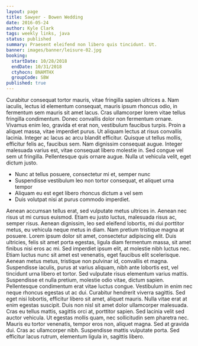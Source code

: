 ```yaml
---
layout: page
title: Sawyer - Bowen Wedding
date: 2016-05-24
author: Kyle Clark
tags: weekly links, java
status: published
summary: Praesent eleifend non libero quis tincidunt. Ut.
banner: images/banner/leisure-02.jpg
booking:
  startDate: 10/28/2018
  endDate: 10/31/2018
  ctyhocn: BNAMTHX
  groupCode: SBW
published: true
---
```

Curabitur consequat tortor mauris, vitae fringilla sapien ultrices a. Nam iaculis, lectus id elementum consequat, mauris ipsum rhoncus odio, in fermentum sem mauris sit amet lacus. Cras ullamcorper lorem vitae tellus fringilla condimentum. Donec convallis dolor non fermentum ornare. Vivamus enim leo, gravida et erat non, vestibulum faucibus turpis. Proin a aliquet massa, vitae imperdiet purus. Ut aliquam lectus at risus convallis lacinia. Integer ac lacus ac arcu blandit efficitur. Quisque ut tellus mollis, efficitur felis ac, faucibus sem. Nam dignissim consequat augue. Integer malesuada varius est, vitae consequat libero molestie in. Sed congue vel sem ut fringilla. Pellentesque quis ornare augue. Nulla ut vehicula velit, eget dictum justo.

* Nunc at tellus posuere, consectetur mi et, semper nunc
* Suspendisse vestibulum leo non tortor consequat, et aliquet urna tempor
* Aliquam eu est eget libero rhoncus dictum a vel sem
* Duis volutpat nisi at purus commodo imperdiet.

Aenean accumsan tellus erat, sed vulputate metus ultrices in. Aenean nec risus ut mi cursus euismod. Etiam eu justo luctus, malesuada risus ac, semper risus. Aenean dignissim, leo sed eleifend lobortis, mi dui porttitor metus, eu vehicula neque metus in diam. Nam pretium tristique magna at posuere. Lorem ipsum dolor sit amet, consectetur adipiscing elit. Duis ultricies, felis sit amet porta egestas, ligula diam fermentum massa, sit amet finibus nisi eros ac mi. Sed imperdiet ipsum elit, at molestie nibh luctus nec. Etiam luctus nunc sit amet est venenatis, eget faucibus elit scelerisque. Aenean metus metus, tristique non pulvinar id, convallis et magna. Suspendisse iaculis, purus at varius aliquam, nibh ante lobortis est, vel tincidunt urna libero et tortor. Sed vulputate risus elementum varius mattis.
Suspendisse et nulla pretium, molestie odio vitae, dictum sapien. Pellentesque condimentum erat vitae luctus congue. Vestibulum in enim nec neque rhoncus egestas ut ac dui. Curabitur hendrerit viverra sagittis. Sed eget nisi lobortis, efficitur libero sit amet, aliquet mauris. Nulla vitae erat at enim egestas suscipit. Duis non nisl sit amet dolor ullamcorper malesuada. Cras eu tellus mattis, sagittis orci at, porttitor sapien. Sed lacinia velit sed auctor vehicula. Ut egestas mollis quam, nec sollicitudin sem pharetra nec. Mauris eu tortor venenatis, tempor eros non, aliquet magna. Sed at gravida dui. Cras ac ullamcorper nibh. Suspendisse mattis vulputate porta. Sed efficitur lacus rutrum, elementum ligula in, sagittis libero.
